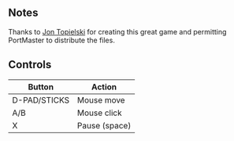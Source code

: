 ## Notes

Thanks to [Jon Topielski](https://jontopielski.itch.io) for creating this great game and permitting PortMaster to distribute the files.


## Controls

| Button       | Action        |
| ------------ | ------------- |
| D-PAD/STICKS | Mouse move    |
| A/B          | Mouse click   |
| X            | Pause (space) |
